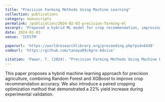 ```yaml
---
title: "Precision Farming Methods Using Machine Learning"
collection: publications
category: manuscripts
permalink: /publication/2024-02-03-precision-farming-ml
excerpt: 'Proposed a hybrid ML model for crop recommendation, improving prediction accuracy and yield optimization.'
date: 2024-02-03
venue: 'ICESTM'

paperurl: 'https://worldresearchlibrary.org/proceeding.php?pid=6438'
codeurl: 'https://github.com/tanaya09/Agro-Advice'

citation: 'Pawar, T. (2024). "Precision Farming Methods Using Machine Learning." <i>ICESTM</i>.'
---
```

This paper proposes a hybrid machine learning approach for precision agriculture, combining Random Forest and XGBoost to improve crop recommendation accuracy. We also introduce a paired cropping optimization method that demonstrated a 22% yield increase during experimental validation.

